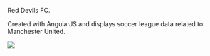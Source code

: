Red Devils FC. 

Created with AngularJS and displays soccer league data related to Manchester United.

<img src="https://cloud.githubusercontent.com/assets/18754122/18464507/ba441ffa-794e-11e6-9899-d0b20b955208.jpg"/>
